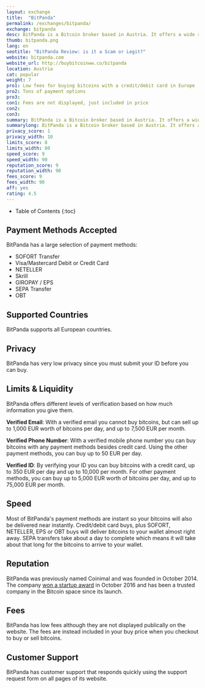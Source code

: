 ```yaml
---
layout: exchange
title:  "BitPanda"
permalink: /exchanges/bitpanda/
exchange: bitpanda
desc: BitPanda is a Bitcoin broker based in Austria. It offers a wide range of payment methods and has good prices.  
thumb: bitpanda.png
lang: en
seotitle: "BitPanda Review: is it a Scam or Legit?"
website: bitpanda.com
website_url: http://buybitcoinww.co/bitpanda
location: Austria
cat: popular
weight: 7
pro1: Low fees for buying bitcoins with a credit/debit card in Europe
pro2: Tons of payment options
pro3: 
con1: Fees are not displayed, just included in price
con2: 
con3:
summary: BitPanda is a Bitcoin broker based in Austria. It offers a wide range of payment methods and has good prices.
summarylong: BitPanda is a Bitcoin broker based in Austria. It offers a wide range of payment methods and has good prices.  
privacy_score: 1
privacy_width: 10
limits_score: 8
limits_width: 80
speed_score: 9
speed_width: 90
reputation_score: 9
reputation_width: 90
fees_score: 9
fees_width: 90
aff: yes
rating: 4.5
---
```


* Table of Contents
{:toc}

## Payment Methods Accepted

BitPanda has a large selection of payment methods: 

* SOFORT Transfer
* Visa/Mastercard Debit or Credit Card
* NETELLER
* Skrill
* GIROPAY / EPS
* SEPA Transfer
* OBT

## Supported Countries

BitPanda supports all European countries. 

## Privacy

BitPanda has very low privacy since you must submit your ID before you can buy. 

## Limits & Liquidity

BitPanda offers different levels of verification based on how much information you give them. 

**Verified Email**: With a verified email you cannot buy bitcoins, but can sell up to 1,000 EUR worth of bitcoins per day, and up to 7,500 EUR per month. 

**Verified Phone Number**: With a verified mobile phone number you can buy bitcoins with any payment methods besides credit card. Using the other payment methods, you can buy up to 50 EUR per day. 

**Verified ID**: By verifying your ID you can buy bitcoins with a credit card, up to 350 EUR per day and up to 10,000 per month. For other payment methods, you can buy up to 5,000 EUR worth of bitcoins per day, and up to 75,000 EUR per month. 

## Speed

Most of BitPanda's payment methods are instant so your bitcoins will also be delivered near instantly. Credit/debit card buys, plus SOFORT, NETELLER, EPS or OBT buys will deliver bitcoins to your wallet almost right away. SEPA transfers take about a day to complete which means it will take about that long for the bitcoins to arrive to your wallet. 

## Reputation

BitPanda was previously named Coinimal and was founded in October 2014. The company [won a startup award](https://twitter.com/BITPANDAcom/status/790845899211759616) in October 2016 and has been a trusted company in the Bitcoin space since its launch.  

## Fees

BitPanda has low fees although they are not displayed publically on the website. The fees are instead included in your buy price when you checkout to buy or sell bitcoins. 

## Customer Support

BitPanda has customer support that responds quickly using the support request form on all pages of its website. 